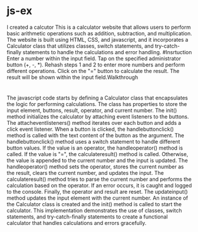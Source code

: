 # js-ex
I created a calcutor
This is a calculator website that allows users to perform basic arithmetic operations such as addition, subtraction, and multiplication. The website is built using HTML, CSS, and javascript, and it incorporates a Calculator class that utilizes classes, switch statements, and try-catch-finally statements to handle the calculations and error handling.
#Insrtuction
Enter a number within the input field.
Tap on the specified administrator button (+, -, *).
Rehash steps 1 and 2 to enter more numbers and perform different operations.
Click on the "=" button to calculate the result.
The result will be shown within the input field.Walkthrough
#
The javascript code starts by defining a Calculator class that encapsulates the logic for performing calculations. The class has properties to store the input element, buttons, result, operator, and current number.
The init() method initializes the calculator by attaching event listeners to the buttons. The attacheventlisteners() method iterates over each button and adds a click event listener. When a button is clicked, the handlebuttonclick() method is called with the text content of the button as the argument.
The handlebuttonclick() method uses a switch statement to handle different button values. If the value is an operator, the handleoperator() method is called. If the value is "=", the calculateresult() method is called. Otherwise, the value is appended to the current number and the input is updated.
The handleoperator() method sets the operator, stores the current number as the result, clears the current number, and updates the input.
The calculateresult() method tries to parse the current number and performs the calculation based on the operator. If an error occurs, it is caught and logged to the console. Finally, the operator and result are reset.
The updateinput() method updates the input element with the current number.
An instance of the Calculator class is created and the init() method is called to start the calculator.
This implementation demonstrates the use of classes, switch statements, and try-catch-finally statements to create a functional calculator that handles calculations and errors gracefully.


